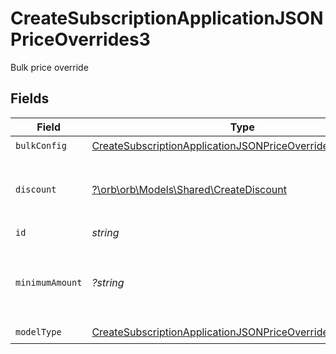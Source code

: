 # CreateSubscriptionApplicationJSONPriceOverrides3

Bulk price override


## Fields

| Field                                                                                                                                               | Type                                                                                                                                                | Required                                                                                                                                            | Description                                                                                                                                         | Example                                                                                                                                             |
| --------------------------------------------------------------------------------------------------------------------------------------------------- | --------------------------------------------------------------------------------------------------------------------------------------------------- | --------------------------------------------------------------------------------------------------------------------------------------------------- | --------------------------------------------------------------------------------------------------------------------------------------------------- | --------------------------------------------------------------------------------------------------------------------------------------------------- |
| `bulkConfig`                                                                                                                                        | [CreateSubscriptionApplicationJSONPriceOverrides3BulkConfig](../../models/operations/CreateSubscriptionApplicationJSONPriceOverrides3BulkConfig.md) | :heavy_check_mark:                                                                                                                                  | N/A                                                                                                                                                 |                                                                                                                                                     |
| `discount`                                                                                                                                          | [?\orb\orb\Models\Shared\CreateDiscount](../../models/shared/CreateDiscount.md)                                                                     | :heavy_minus_sign:                                                                                                                                  | The subscription's override discount for this price.                                                                                                |                                                                                                                                                     |
| `id`                                                                                                                                                | *string*                                                                                                                                            | :heavy_check_mark:                                                                                                                                  | N/A                                                                                                                                                 |                                                                                                                                                     |
| `minimumAmount`                                                                                                                                     | *?string*                                                                                                                                           | :heavy_minus_sign:                                                                                                                                  | The subscription's override minimum amount for this price.                                                                                          | 1.23                                                                                                                                                |
| `modelType`                                                                                                                                         | [CreateSubscriptionApplicationJSONPriceOverrides3ModelType](../../models/operations/CreateSubscriptionApplicationJSONPriceOverrides3ModelType.md)   | :heavy_check_mark:                                                                                                                                  | N/A                                                                                                                                                 | bulk                                                                                                                                                |